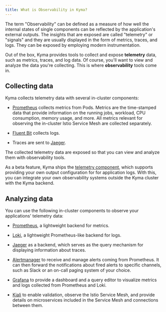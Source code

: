 ```yaml
---
title: What is Observability in Kyma?
---
```


The term "Observability" can be defined as a measure of how well the internal states of single components can be reflected by the application's external outputs. The insights that are exposed are called "telemetry" or "signals" and they are usually displayed in the form of metrics, traces, and logs. They can be exposed by employing modern instrumentation.

Out of the box, Kyma provides tools to collect and expose **telemetry** data, such as metrics, traces, and log data. Of course, you'll want to view and analyze the data you're collecting. This is where **observability** tools come in.

## Collecting data

Kyma collects telemetry data with several in-cluster components:

- [Prometheus](https://prometheus.io/docs/introduction) collects metrics from Pods. Metrics are the time-stamped data that provide information on the running jobs, workload, CPU consumption, memory usage, and more. All metrics relevant for observing the in-cluster Istio Service Mesh are collected separately.

- [Fluent Bit](https://fluentbit.io/) collects logs.

- Traces are sent to [Jaeger](https://www.jaegertracing.io/docs).

The collected telemetry data are exposed so that you can view and analyze them with observability tools.

As a beta feature, Kyma ships the [telemetry component](./obsv-04-telemetry-in-kyma.md), which supports providing your own output configuration for for application logs. With this, you can integrate your own observability systems outside the Kyma cluster with the Kyma backend.

## Analyzing data

You can use the following in-cluster components to observe your applications' telemetry data:

- [Prometheus](https://prometheus.io/docs/introduction), a lightweight backend for metrics.
- [Loki](https://github.com/grafana/loki), a lightweight Prometheus-like backend for logs.
- [Jaeger](https://www.jaegertracing.io/docs/) as a backend, which serves as the query mechanism for displaying information about traces.

- [Alertmanager](https://prometheus.io/docs/alerting/alertmanager/) to receive and manage alerts coming from Prometheus. It can then forward the notifications about fired alerts to specific channels, such as Slack or an on-call paging system of your choice.
- [Grafana](https://grafana.com/docs/guides/getting_started/) to provide a dashboard and a query editor to visualize metrics and logs collected from Prometheus and Loki.
- [Kiali](https://www.kiali.io) to enable validation, observe the Istio Service Mesh, and provide details on microservices included in the Service Mesh and connections between them.
